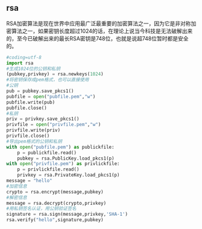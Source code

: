 ## rsa

RSA加密算法是现在世界中应用最广泛最重要的加密算法之一，因为它是非对称加密算法之一，如果密钥长度超过1024的话，在理论上说当今科技是无法破解出来的，至今已破解出来的最长RSA密钥是748位，也就是说超748位暂时都是安全的。

```python
#coding=utf-8
import rsa
#生成1024位的公钥和私钥
(pubkey,privkey) = rsa.newkeys(1024)
#将密钥保存成pem格式，也可以直接使用
#公钥
pub = pubkey.save_pkcs1()
pubfile = open("pubfile.pem","w")
pubfile.write(pub)
pubfile.close()
#私钥
priv = privkey.save_pkcs1()
privfile = open("privfile.pem","w")
privfile.write(priv)
privfile.close()
#导出pem格式的公钥和私钥
with open("pubfile.pem") as publickfile:
	p = publickfile.read()
	pubkey = rsa.PublicKey.load_pkcs1(p)
with open("privfile.pem") as privlickfile:
	p = privlickfile.read()
	privkey = rsa.PrivateKey.load_pkcs1(p)
message = "hello"
#加密信息
crypto = rsa.encrypt(message,pubkey)
#解密信息
message = rsa.decrypt(crypto,privkey)
#用私钥签名认证，用公钥验证签名
signature = rsa.sign(message,privkey,'SHA-1')
rsa.verify("hello",signature,pubkey)
```

